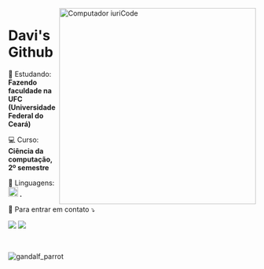 <img src="https://raw.githubusercontent.com/MicaelliMedeiros/micaellimedeiros/master/image/computer-illustration.png" min-width="400px" max-width="400px" width="400px" align="right" alt="Computador iuriCode">

# Davi's Github
<p align="left">
🚀 Estudando: <strong> Fazendo faculdade na UFC (Universidade Federal do Ceará) </strong>
</p>
<p align="left">
💻 Curso: <strong> Ciência da computação, 2º semestre </strong>
</p>
  
<p align="left">
  👾 Linguagens: <strong> <code><img height= "20"src= "https://img.shields.io/badge/C%2B%2B-00599C?style=for-the-badge&logo=c%2B%2B&logoColor=white"></code> .</strong>
</p>

<p align="left">
  💌 Para entrar em contato ⤵️
</p>

<p align="left">
  <a href="#" alt="Gmail">
  <img src="https://img.shields.io/badge/-Gmail-FF0000?style=flat-square&labelColor=FF0000&logo=gmail&logoColor=white&link=https://mail.google.com/mail/u/0/#inbox" /></a>

  <a href="#" alt="Instagram">
  <img src="https://img.shields.io/badge/-Instagram-DF0174?style=flat-square&labelColor=DF0174&logo=instagram&logoColor=white&link=https://www.instagram.com/davimb_"/></a>
</p>  

⠀⠀⠀⠀⠀⠀⠀⠀

![gandalf_parrot](https://user-images.githubusercontent.com/55159856/135655728-cd9f6437-4d51-47ec-83e3-b277465974b8.gif)
